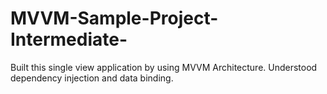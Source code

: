 # MVVM-Sample-Project-Intermediate-

Built this single view application by using MVVM Architecture. Understood dependency injection and data binding.
